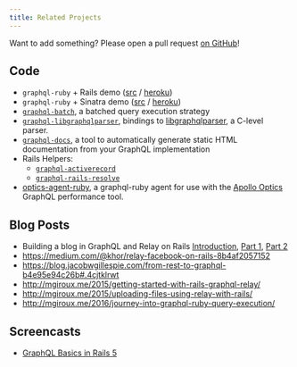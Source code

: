```yaml
---
title: Related Projects
---
```


Want to add something? Please open a pull request [on GitHub](https://github.com/rmosolgo/graphql-ruby)!

## Code

- `graphql-ruby` + Rails demo ([src](https://github.com/rmosolgo/graphql-ruby-demo) / [heroku](http://graphql-ruby-demo.herokuapp.com))
- `graphql-ruby` + Sinatra demo ([src](https://github.com/robinjmurphy/ruby-graphql-server-example) / [heroku](https://ruby-graphql-server-example.herokuapp.com/))
- [`graphql-batch`](https://github.com/shopify/graphql-batch), a batched query execution strategy
- [`graphql-libgraphqlparser`](https://github.com/rmosolgo/graphql-libgraphqlparser-ruby), bindings to [libgraphqlparser](https://github.com/graphql/libgraphqlparser), a C-level parser.
- [`graphql-docs`](https://github.com/gjtorikian/graphql-docs), a tool to automatically generate static HTML documentation from your GraphQL implementation
- Rails Helpers:
  - [`graphql-activerecord`](https://github.com/goco-inc/graphql-activerecord)
  - [`graphql-rails-resolve`](https://github.com/colepatrickturner/graphql-rails-resolver)
- [optics-agent-ruby](https://github.com/apollostack/optics-agent-ruby), a graphql-ruby agent for use with the [Apollo Optics](http://www.apollodata.com/optics) GraphQL performance tool.

## Blog Posts

-  Building a blog in GraphQL and Relay on Rails [Introduction](https://medium.com/@gauravtiwari/graphql-and-relay-on-rails-getting-started-955a49d251de), [Part 1]( https://medium.com/@gauravtiwari/graphql-and-relay-on-rails-creating-types-and-schema-b3f9b232ccfc), [Part 2](https://medium.com/@gauravtiwari/graphql-and-relay-on-rails-first-relay-powered-react-component-cb3f9ee95eca)
- https://medium.com/@khor/relay-facebook-on-rails-8b4af2057152
- https://blog.jacobwgillespie.com/from-rest-to-graphql-b4e95e94c26b#.4cjtklrwt
- http://mgiroux.me/2015/getting-started-with-rails-graphql-relay/
- http://mgiroux.me/2015/uploading-files-using-relay-with-rails/
- http://mgiroux.me/2016/journey-into-graphql-ruby-query-execution/

## Screencasts

- [GraphQL Basics in Rails 5](https://rubyplus.com/episodes/271-GraphQL-Basics-in-Rails-5)

